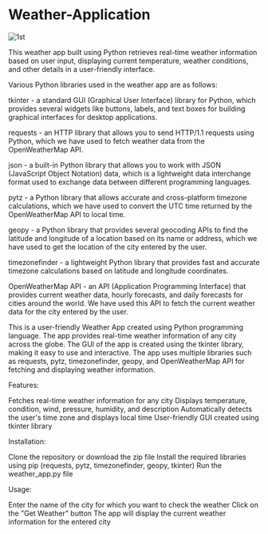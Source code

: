 # Weather-Application
![1st](https://user-images.githubusercontent.com/119765379/225028784-3c821b78-d368-40c0-8143-b044cf7fc5e8.png)

This weather app built using Python retrieves real-time weather information based on user input, displaying current temperature, weather conditions, and other details in a user-friendly interface.

Various Python libraries used in the weather app are as follows:

tkinter - a standard GUI (Graphical User Interface) library for Python, which provides several widgets like buttons, labels, and text boxes for building graphical interfaces for desktop applications.

requests - an HTTP library that allows you to send HTTP/1.1 requests using Python, which we have used to fetch weather data from the OpenWeatherMap API.

json - a built-in Python library that allows you to work with JSON (JavaScript Object Notation) data, which is a lightweight data interchange format used to exchange data between different programming languages.

pytz - a Python library that allows accurate and cross-platform timezone calculations, which we have used to convert the UTC time returned by the OpenWeatherMap API to local time.

geopy - a Python library that provides several geocoding APIs to find the latitude and longitude of a location based on its name or address, which we have used to get the location of the city entered by the user.

timezonefinder - a lightweight Python library that provides fast and accurate timezone calculations based on latitude and longitude coordinates.

OpenWeatherMap API - an API (Application Programming Interface) that provides current weather data, hourly forecasts, and daily forecasts for cities around the world. We have used this API to fetch the current weather data for the city entered by the user.

This is a user-friendly Weather App created using Python programming language. The app provides real-time weather information of any city across the globe. The GUI of the app is created using the tkinter library, making it easy to use and interactive. The app uses multiple libraries such as requests, pytz, timezonefinder, geopy, and OpenWeatherMap API for fetching and displaying weather information.

Features:

Fetches real-time weather information for any city
Displays temperature, condition, wind, pressure, humidity, and description
Automatically detects the user's time zone and displays local time
User-friendly GUI created using tkinter library

Installation:

Clone the repository or download the zip file
Install the required libraries using pip (requests, pytz, timezonefinder, geopy, tkinter)
Run the weather_app.py file

Usage:

Enter the name of the city for which you want to check the weather
Click on the "Get Weather" button
The app will display the current weather information for the entered city



